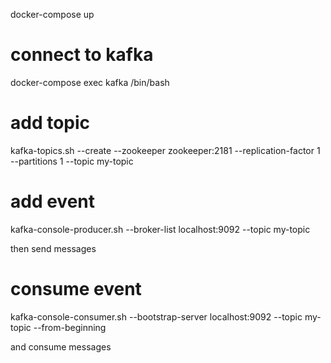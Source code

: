 docker-compose up


# connect to kafka 
docker-compose exec kafka /bin/bash

# add topic
kafka-topics.sh --create --zookeeper zookeeper:2181 --replication-factor 1 --partitions 1 --topic my-topic


# add event 
kafka-console-producer.sh --broker-list localhost:9092 --topic my-topic

then send messages

# consume event
kafka-console-consumer.sh --bootstrap-server localhost:9092 --topic my-topic --from-beginning

and consume messages

